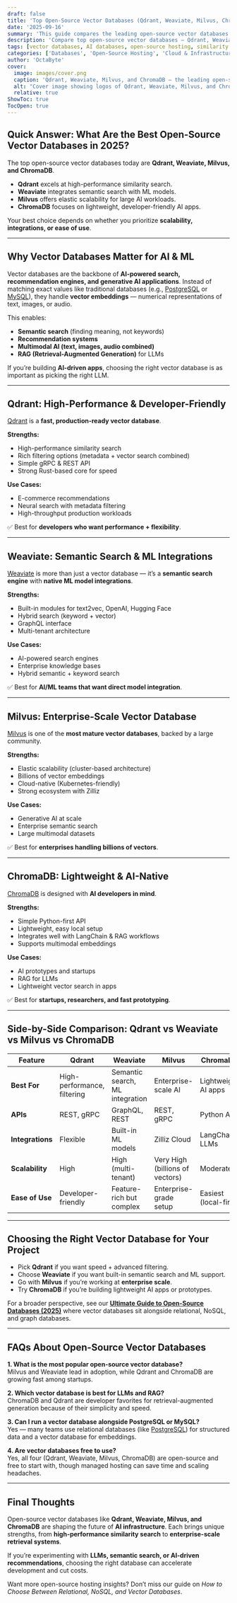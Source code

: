 ```yaml
---
draft: false
title: 'Top Open-Source Vector Databases (Qdrant, Weaviate, Milvus, ChromaDB) Compared'
date: '2025-09-16'
summary: 'This guide compares the leading open-source vector databases — Qdrant, Weaviate, Milvus, and ChromaDB. Learn their strengths, use cases, and which one is best for powering AI, ML, semantic search, and RAG applications.'
description: 'Compare top open-source vector databases — Qdrant, Weaviate, Milvus, and ChromaDB. Find the best fit for AI, ML, and semantic search workloads.'
tags: [vector databases, AI databases, open-source hosting, similarity search, embeddings storage, Milvus vs Weaviate, Qdrant vs ChromaDB]
categories: ['Databases', 'Open-Source Hosting', 'Cloud & Infrastructure']
author: 'OctaByte'
cover:
  image: images/cover.png
  caption: 'Qdrant, Weaviate, Milvus, and ChromaDB — the leading open-source vector databases compared.'
  alt: "Cover image showing logos of Qdrant, Weaviate, Milvus, and ChromaDB with the title 'Top Open-Source Vector Databases' on a blue background."
  relative: true
ShowToc: true
TocOpen: true
---
```


## Quick Answer: What Are the Best Open-Source Vector Databases in 2025?

The top open-source vector databases today are **Qdrant, Weaviate, Milvus, and ChromaDB**.  
- **Qdrant** excels at high-performance similarity search.  
- **Weaviate** integrates semantic search with ML models.  
- **Milvus** offers elastic scalability for large AI workloads.  
- **ChromaDB** focuses on lightweight, developer-friendly AI apps.  

Your best choice depends on whether you prioritize **scalability, integrations, or ease of use**.  

---

## Why Vector Databases Matter for AI & ML

Vector databases are the backbone of **AI-powered search, recommendation engines, and generative AI applications**. Instead of matching exact values like traditional databases (e.g., [PostgreSQL](https://octabyte.io/fully-managed-open-source-services/databases/relational-databases/postgresql) or [MySQL](https://octabyte.io/fully-managed-open-source-services/databases/relational-databases/mysql)), they handle **vector embeddings** — numerical representations of text, images, or audio.  

This enables:  
- **Semantic search** (finding meaning, not keywords)  
- **Recommendation systems**  
- **Multimodal AI (text, images, audio combined)**  
- **RAG (Retrieval-Augmented Generation)** for LLMs  

If you’re building **AI-driven apps**, choosing the right vector database is as important as picking the right LLM.  

---

## Qdrant: High-Performance & Developer-Friendly

[Qdrant](https://octabyte.io/fully-managed-open-source-services/databases/specialized-databases/qdrant) is a **fast, production-ready vector database**.  

**Strengths:**  
- High-performance similarity search  
- Rich filtering options (metadata + vector search combined)  
- Simple gRPC & REST API  
- Strong Rust-based core for speed  

**Use Cases:**  
- E-commerce recommendations  
- Neural search with metadata filtering  
- High-throughput production workloads  

✅ Best for **developers who want performance + flexibility**.  

---

## Weaviate: Semantic Search & ML Integrations

[Weaviate](https://octabyte.io/fully-managed-open-source-services/databases/specialized-databases/weaviate) is more than just a vector database — it’s a **semantic search engine** with **native ML model integrations**.  

**Strengths:**  
- Built-in modules for text2vec, OpenAI, Hugging Face  
- Hybrid search (keyword + vector)  
- GraphQL interface  
- Multi-tenant architecture  

**Use Cases:**  
- AI-powered search engines  
- Enterprise knowledge bases  
- Hybrid semantic + keyword search  

✅ Best for **AI/ML teams that want direct model integration**.  

---

## Milvus: Enterprise-Scale Vector Database

[Milvus](https://octabyte.io/fully-managed-open-source-services/databases/specialized-databases/milvus) is one of the **most mature vector databases**, backed by a large community.  

**Strengths:**  
- Elastic scalability (cluster-based architecture)  
- Billions of vector embeddings  
- Cloud-native (Kubernetes-friendly)  
- Strong ecosystem with Zilliz  

**Use Cases:**  
- Generative AI at scale  
- Enterprise semantic search  
- Large multimodal datasets  

✅ Best for **enterprises handling billions of vectors**.  

---

## ChromaDB: Lightweight & AI-Native

[ChromaDB](https://octabyte.io/fully-managed-open-source-services/databases/specialized-databases/chromadb) is designed with **AI developers in mind**.  

**Strengths:**  
- Simple Python-first API  
- Lightweight, easy local setup  
- Integrates well with LangChain & RAG workflows  
- Supports multimodal embeddings  

**Use Cases:**  
- AI prototypes and startups  
- RAG for LLMs  
- Lightweight vector search in apps  

✅ Best for **startups, researchers, and fast prototyping**.  

---

## Side-by-Side Comparison: Qdrant vs Weaviate vs Milvus vs ChromaDB

| Feature            | Qdrant | Weaviate | Milvus | ChromaDB |
|--------------------|--------|----------|--------|----------|
| **Best For**       | High-performance, filtering | Semantic search, ML integration | Enterprise-scale AI | Lightweight AI apps |
| **APIs**           | REST, gRPC | GraphQL, REST | REST, gRPC | Python API |
| **Integrations**   | Flexible | Built-in ML models | Zilliz Cloud | LangChain, LLMs |
| **Scalability**    | High | High (multi-tenant) | Very High (billions of vectors) | Moderate |
| **Ease of Use**    | Developer-friendly | Feature-rich but complex | Enterprise-grade setup | Easiest (local-first) |

---

## Choosing the Right Vector Database for Your Project

- Pick **Qdrant** if you want speed + advanced filtering.  
- Choose **Weaviate** if you want built-in semantic search and ML support.  
- Go with **Milvus** if you’re working at **enterprise scale**.  
- Try **ChromaDB** if you’re building lightweight AI apps or prototypes.  

For a broader perspective, see our **[Ultimate Guide to Open-Source Databases (2025)](/topics/open-source-databases/ultimate-guide-2025/)** where vector databases sit alongside relational, NoSQL, and graph databases.  

---

## FAQs About Open-Source Vector Databases

**1. What is the most popular open-source vector database?**  
Milvus and Weaviate lead in adoption, while Qdrant and ChromaDB are growing fast among startups.  

**2. Which vector database is best for LLMs and RAG?**  
ChromaDB and Qdrant are developer favorites for retrieval-augmented generation because of their simplicity and speed.  

**3. Can I run a vector database alongside PostgreSQL or MySQL?**  
Yes — many teams use relational databases (like [PostgreSQL](https://octabyte.io/fully-managed-open-source-services/databases/relational-databases/postgresql)) for structured data and a vector database for embeddings.  

**4. Are vector databases free to use?**  
Yes, all four (Qdrant, Weaviate, Milvus, ChromaDB) are open-source and free to start with, though managed hosting can save time and scaling headaches.  

---

## Final Thoughts  

Open-source vector databases like **Qdrant, Weaviate, Milvus, and ChromaDB** are shaping the future of **AI infrastructure**. Each brings unique strengths, from **high-performance similarity search** to **enterprise-scale retrieval systems**.  

If you’re experimenting with **LLMs, semantic search, or AI-driven recommendations**, choosing the right database can accelerate development and cut costs.  

Want more open-source hosting insights? Don’t miss our guide on *How to Choose Between Relational, NoSQL, and Vector Databases*.  
